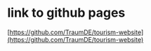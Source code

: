 # link to github pages

[https://github.com/TraumDE/tourism-website](https://github.com/TraumDE/tourism-website)
